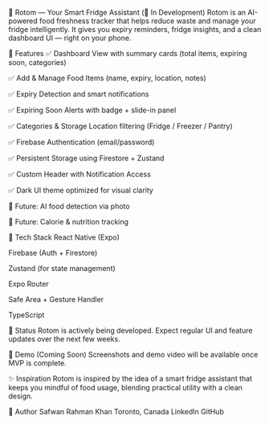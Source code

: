 🧊 Rotom — Your Smart Fridge Assistant (🚧 In Development)
Rotom is an AI-powered food freshness tracker that helps reduce waste and manage your fridge intelligently. It gives you expiry reminders, fridge insights, and a clean dashboard UI — right on your phone.


📱 Features
✅ Dashboard View with summary cards (total items, expiring soon, categories)

✅ Add & Manage Food Items (name, expiry, location, notes)

✅ Expiry Detection and smart notifications

✅ Expiring Soon Alerts with badge + slide-in panel

✅ Categories & Storage Location filtering (Fridge / Freezer / Pantry)

✅ Firebase Authentication (email/password)

✅ Persistent Storage using Firestore + Zustand

✅ Custom Header with Notification Access

✅ Dark UI theme optimized for visual clarity

🧠 Future: AI food detection via photo

🧠 Future: Calorie & nutrition tracking

🔧 Tech Stack
React Native (Expo)

Firebase (Auth + Firestore)

Zustand (for state management)

Expo Router

Safe Area + Gesture Handler

TypeScript

🚧 Status
Rotom is actively being developed.
Expect regular UI and feature updates over the next few weeks.

🧪 Demo (Coming Soon)
Screenshots and demo video will be available once MVP is complete.

✨ Inspiration
Rotom is inspired by the idea of a smart fridge assistant that keeps you mindful of food usage, blending practical utility with a clean design.


👤 Author
Safwan Rahman Khan
Toronto, Canada
LinkedIn
GitHub

